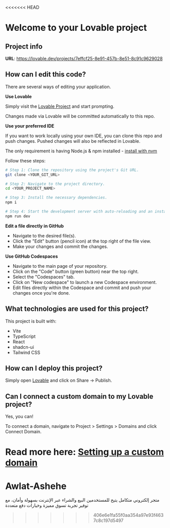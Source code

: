 <<<<<<< HEAD
# Welcome to your Lovable project

## Project info

**URL**: https://lovable.dev/projects/7effcf25-8e91-457b-8e51-8c91c9629028

## How can I edit this code?

There are several ways of editing your application.

**Use Lovable**

Simply visit the [Lovable Project](https://lovable.dev/projects/7effcf25-8e91-457b-8e51-8c91c9629028) and start prompting.

Changes made via Lovable will be committed automatically to this repo.

**Use your preferred IDE**

If you want to work locally using your own IDE, you can clone this repo and push changes. Pushed changes will also be reflected in Lovable.

The only requirement is having Node.js & npm installed - [install with nvm](https://github.com/nvm-sh/nvm#installing-and-updating)

Follow these steps:

```sh
# Step 1: Clone the repository using the project's Git URL.
git clone <YOUR_GIT_URL>

# Step 2: Navigate to the project directory.
cd <YOUR_PROJECT_NAME>

# Step 3: Install the necessary dependencies.
npm i

# Step 4: Start the development server with auto-reloading and an instant preview.
npm run dev
```

**Edit a file directly in GitHub**

- Navigate to the desired file(s).
- Click the "Edit" button (pencil icon) at the top right of the file view.
- Make your changes and commit the changes.

**Use GitHub Codespaces**

- Navigate to the main page of your repository.
- Click on the "Code" button (green button) near the top right.
- Select the "Codespaces" tab.
- Click on "New codespace" to launch a new Codespace environment.
- Edit files directly within the Codespace and commit and push your changes once you're done.

## What technologies are used for this project?

This project is built with:

- Vite
- TypeScript
- React
- shadcn-ui
- Tailwind CSS

## How can I deploy this project?

Simply open [Lovable](https://lovable.dev/projects/7effcf25-8e91-457b-8e51-8c91c9629028) and click on Share -> Publish.

## Can I connect a custom domain to my Lovable project?

Yes, you can!

To connect a domain, navigate to Project > Settings > Domains and click Connect Domain.

Read more here: [Setting up a custom domain](https://docs.lovable.dev/tips-tricks/custom-domain#step-by-step-guide)
=======
# Awlat-Ashehe
متجر إلكتروني متكامل يتيح للمستخدمين البيع والشراء عبر الإنترنت بسهولة وأمان، مع توفير تجربة تسوق مميزة وخيارات دفع متعددة
>>>>>>> 406e6e1fa55f0aa354a97e93f4637c8c197d5497
